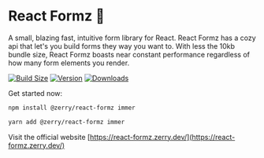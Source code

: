 # React Formz 🚀

A small, blazing fast, intuitive form library for React. React Formz has a cozy api that let's you build forms they way you want to. With less the 10kb bundle size, React Formz boasts near constant performance regardless of how many form elements you render. 

[![Build Size](https://img.shields.io/bundlephobia/minzip/%40zerry%2Freact-formz?label=bundle%20size&style=flat&colorA=000000&colorB=000000)](https://bundlephobia.com/result?p=%40zerry%2Freact-formz)
[![Version](https://img.shields.io/npm/v/%40zerry%2Freact-formz?style=flat&colorA=000000&colorB=000000)](https://www.npmjs.com/package/%40zerry%2Freact-formz)
[![Downloads](https://img.shields.io/npm/dt/%40zerry%2Freact-formz.svg?style=flat&colorA=000000&colorB=000000)](https://www.npmjs.com/package/%40zerry%2Freact-formz)

Get started now:

```bash
npm install @zerry/react-formz immer
```

```bash
yarn add @zerry/react-formz immer
```

Visit the official website [https://react-formz.zerry.dev/](https://react-formz.zerry.dev/)
